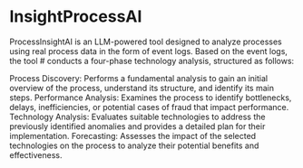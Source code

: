# InsightProcessAI
ProcessInsightAI is an LLM-powered tool designed to analyze processes using real process data in the form of event logs. Based on the event logs, the tool #   conducts a four-phase technology analysis, structured as follows:

Process Discovery: Performs a fundamental analysis to gain an initial overview of the process, understand its structure, and identify its main steps.
Performance Analysis: Examines the process to identify bottlenecks, delays, inefficiencies, or potential cases of fraud that impact performance.
Technology Analysis: Evaluates suitable technologies to address the previously identified anomalies and provides a detailed plan for their implementation.
Forecasting: Assesses the impact of the selected technologies on the process to analyze their potential benefits and effectiveness.